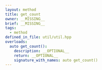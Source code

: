 ```yaml
---
layout: method
title: get_count
owner: __MISSING__
brief: __MISSING__
tags:
  - method
defined_in_file: util/util.hpp
overloads:
  auto get_count():
    description: __OPTIONAL__
    return: __OPTIONAL__
    signature_with_names: auto get_count()
---
```

